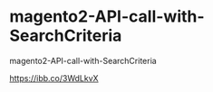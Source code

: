 # magento2-API-call-with-SearchCriteria
magento2-API-call-with-SearchCriteria

https://ibb.co/3WdLkvX
